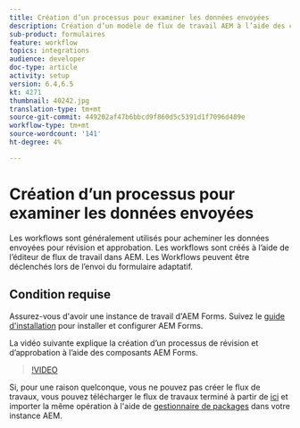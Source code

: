 ```yaml
---
title: Création d’un processus pour examiner les données envoyées
description: Création d’un modèle de flux de travail AEM à l’aide des composants de flux de travail AEM Forms pour examiner les données envoyées.
sub-product: formulaires
feature: workflow
topics: integrations
audience: developer
doc-type: article
activity: setup
version: 6.4,6.5
kt: 4271
thumbnail: 40242.jpg
translation-type: tm+mt
source-git-commit: 449202af47b6bbcd9f860d5c5391d1f7096d489e
workflow-type: tm+mt
source-wordcount: '141'
ht-degree: 4%

---
```



# Création d’un processus pour examiner les données envoyées

Les workflows sont généralement utilisés pour acheminer les données envoyées pour révision et approbation. Les workflows sont créés à l’aide de l’éditeur de flux de travail dans AEM. Les Workflows peuvent être déclenchés lors de l’envoi du formulaire adaptatif.

## Condition requise

Assurez-vous d&#39;avoir une instance de travail d&#39;AEM Forms. Suivez le [guide d&#39;installation](https://docs.adobe.com/content/help/en/experience-manager-65/forms/install-aem-forms/osgi-installation/installing-configuring-aem-forms-osgi.html) pour installer et configurer AEM Forms.

La vidéo suivante explique la création d’un processus de révision et d’approbation à l’aide des composants AEM Forms.
>[!VIDEO](https://video.tv.adobe.com/v/40242/?quality=9&learn=on)


Si, pour une raison quelconque, vous ne pouvez pas créer le flux de travaux, vous pouvez télécharger le flux de travaux terminé à partir de [ici](assets/review-submitted-data-workflow.zip) et importer la même opération à l&#39;aide de [gestionnaire de packages](http://localhost:4502/crx/packmgr/index.jsp) dans votre instance AEM.



